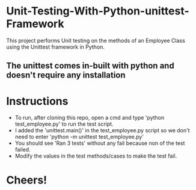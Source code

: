 # Unit-Testing-With-Python-unittest-Framework
This project performs Unit testing on the methods of an Employee Class using the Unittest framework in Python.

## The unittest comes in-built with python and doesn't require any installation

# Instructions
- To run, after cloning this repo, open a cmd and type 'python test_employee.py' to run the test script.
- I added the 'unittest.main()' in the test_employee.py script so we don't need to enter 'python -m unittest test_employee.py'
- You should see 'Ran 3 tests' without any fail because non of the test failed.
- Modify the values in the test methods/cases to make the test fail.

# Cheers!


